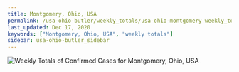 ```yaml
---
title: Montgomery, Ohio, USA
permalink: /usa-ohio-butler/weekly_totals/usa-ohio-montgomery-weekly_totals.html
last_updated: Dec 17, 2020
keywords: ["Montgomery, Ohio, USA", "weekly totals"]
sidebar: usa-ohio-butler_sidebar
---
```


![Weekly Totals of Confirmed Cases for Montgomery, Ohio, USA](/covid_tracker/images/graphs/usa-ohio-montgomery-weekly_totals_graph.png)
